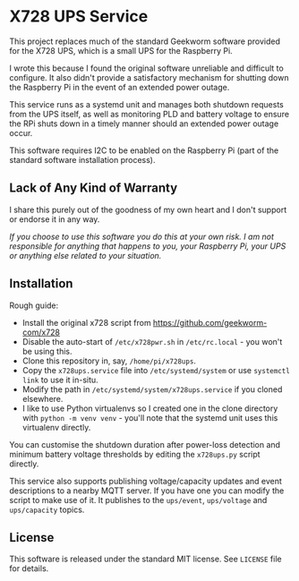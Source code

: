 # X728 UPS Service

This project replaces much of the standard Geekworm software provided for the X728 UPS, which is a small UPS for the Raspberry Pi.

I wrote this because I found the original software unreliable and difficult to configure. It also didn't provide a
satisfactory mechanism for shutting down the Raspberry Pi in the event of an extended power outage.

This service runs as a systemd unit and manages both shutdown requests from the UPS itself, as well as monitoring PLD
and battery voltage to ensure the RPi shuts down in a timely manner should an extended power outage occur.

This software requires I2C to be enabled on the Raspberry Pi (part of the standard software installation process).

## Lack of Any Kind of Warranty

I share this purely out of the goodness of my own heart and I don't support or endorse it in any way.

_If you choose to use this software you do this at your own risk. I am not responsible for anything that happens to you,
your Raspberry Pi, your UPS or anything else related to your situation._

## Installation

Rough guide:

 * Install the original x728 script from https://github.com/geekworm-com/x728
 * Disable the auto-start of `/etc/x728pwr.sh` in `/etc/rc.local` - you won't be using this.
 * Clone this repository in, say, `/home/pi/x728ups`.
 * Copy the `x728ups.service` file into `/etc/systemd/system` or use `systemctl link` to use it in-situ.
 * Modify the path in `/etc/systemd/system/x728ups.service` if you cloned elsewhere.
 * I like to use Python virtualenvs so I created one in the clone directory with `python -m venv venv` - you'll 
   note that the systemd unit uses this virtualenv directly.

You can customise the shutdown duration after power-loss detection and minimum battery voltage thresholds by editing
the `x728ups.py` script directly.

This service also supports publishing voltage/capacity updates and event descriptions to a nearby MQTT server. If you have
one you can modify the script to make use of it. It publishes to the `ups/event`, `ups/voltage` and `ups/capacity` topics.

## License

This software is released under the standard MIT license. See `LICENSE` file for details.




